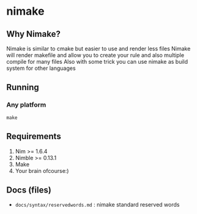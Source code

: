 # nimake

## Why Nimake?

Nimake is similar to cmake but easier to use and render less files
Nimake will render makefile and allow you to create your rule and also multiple compile for many files
Also with some trick you can use nimake as build system for other languages

## Running

### Any platform

    make

## Requirements

1. Nim >= 1.6.4
2. Nimble >= 0.13.1
3. Make
4. Your brain ofcourse:)

## Docs (files)

-   `docs/syntax/reservedwords.md` : nimake standard reserved words
